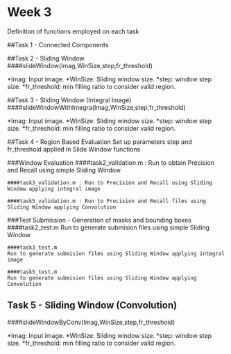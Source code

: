 # Week 3
Definition of functions employed on each task

##Task 1 - Connected Components


##Task 2 - Sliding Window 
  ####slideWindow(Imag,WinSize,step,fr_threshold)
  
  *Imag: Input image.
  *WinSize: Sliding window size.
  *step: window step size.
  *fr_threshold: min filling ratio to consider valid region.
    

##Task 3 - Sliding Window (Integral Image) 
  ####slideWindowWithIntegra(Imag,WinSize,step,fr_threshold)
  
  *Imag: Input image.
  *WinSize: Sliding window size.
  *step: window step size.
  *fr_threshold: min filling ratio to consider valid region.
      

##Task 4 - Region Based Evaluation
Set up parameters step and fr_threshold applied in Slide Window functions

###Window Evaluation
    ####task2_validation.m : Run to obtain Precision and Recall using simple Sliding Window

    ####task3_validation.m : Run to Precision and Recall using Sliding Window applying integral image

    ####task5_validation.m : Run to Precision and Recall files using Sliding Window applying Convolution



###Test Submission - Generation of masks and bounding boxes
    ####task2_test.m 
    Run to generate submision files using simple Sliding Window

    ####task3_test.m 
    Run to generate submision files using Sliding Window applying integral image

    ####task5_test.m 
    Run to generate submision files using Sliding Window applying Convolution


## Task 5 - Sliding Window (Convolution)
####slideWindowByConv(Imag,WinSize,step,fr_threshold)
  
  *Imag: Input image.
  *WinSize: Sliding window size.
  *step: window step size.
  *fr_threshold: min filling ratio to consider valid region.
      
